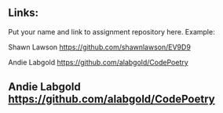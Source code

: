 ## Links:

Put your name and link to assignment repository here. Example:

Shawn Lawson    https://github.com/shawnlawson/EV9D9

Andie Labgold   https://github.com/alabgold/CodePoetry

Andie Labgold   https://github.com/alabgold/CodePoetry
----
